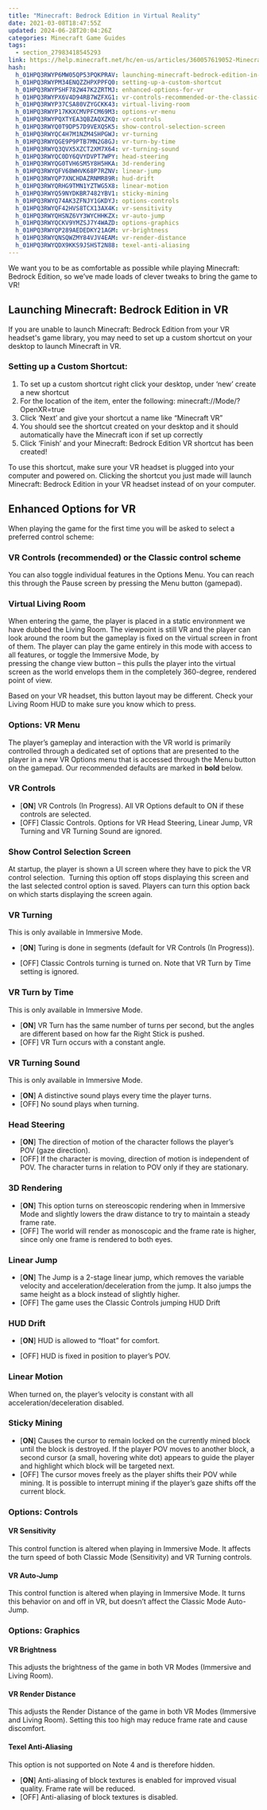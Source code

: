 ```yaml
---
title: "Minecraft: Bedrock Edition in Virtual Reality"
date: 2021-03-08T18:47:55Z
updated: 2024-06-28T20:04:26Z
categories: Minecraft Game Guides
tags:
  - section_27983418545293
link: https://help.minecraft.net/hc/en-us/articles/360057619052-Minecraft-Bedrock-Edition-in-Virtual-Reality
hash:
  h_01HPQ3RWYP6MW05QP53PQKPRAV: launching-minecraft-bedrock-edition-in-vr
  h_01HPQ3RWYPM34ENQZZHPXPPFQ0: setting-up-a-custom-shortcut
  h_01HPQ3RWYPSHF782W47K2ZRTMJ: enhanced-options-for-vr
  h_01HPQ3RWYPX6V4D94RB7WZFXG1: vr-controls-recommended-or-the-classic-control-scheme
  h_01HPQ3RWYP37CSA80VZYGCKK43: virtual-living-room
  h_01HPQ3RWYP17KKXCMVPFCM69M3: options-vr-menu
  h_01HPQ3RWYPQXTYEA3QBZAQXZKQ: vr-controls
  h_01HPQ3RWYQ0T9DP57D9VEXQSK5: show-control-selection-screen
  h_01HPQ3RWYQC4H7M1NZM4SHPGWJ: vr-turning
  h_01HPQ3RWYQGE9P9PTB7MN2G8GJ: vr-turn-by-time
  h_01HPQ3RWYQ3QVX5XZCT2XM7X64: vr-turning-sound
  h_01HPQ3RWYQC0DY6QVYDVPT7WPY: head-steering
  h_01HPQ3RWYQG0TVH6SM5Y8H5HKA: 3d-rendering
  h_01HPQ3RWYQFV68WHVK68P7RZNV: linear-jump
  h_01HPQ3RWYQP7XNCHDAZRNMR89R: hud-drift
  h_01HPQ3RWYQRHG9TMN1YZTWG5X8: linear-motion
  h_01HPQ3RWYQ59NYDKBR7482YBV1: sticky-mining
  h_01HPQ3RWYQ74AK3ZFNJY1GKDYJ: options-controls
  h_01HPQ3RWYQF42HVS8TCX13AX4K: vr-sensitivity
  h_01HPQ3RWYQHSNZ6VY3WYCHHKZX: vr-auto-jump
  h_01HPQ3RWYQCKV9YMZSJ7Y4WAZD: options-graphics
  h_01HPQ3RWYQP289AEDEDKY21AGM: vr-brightness
  h_01HPQ3RWYQNSQWZMY84VJV4EAM: vr-render-distance
  h_01HPQ3RWYQDX9KKS9JSHST2N88: texel-anti-aliasing
---
```


We want you to be as comfortable as possible while playing Minecraft: Bedrock Edition, so we’ve made loads of clever tweaks to bring the game to VR!

## Launching Minecraft: Bedrock Edition in VR

If you are unable to launch Minecraft: Bedrock Edition from your VR headset's game library, you may need to set up a custom shortcut on your desktop to launch Minecraft in VR.

### Setting up a Custom Shortcut: 

1.  To set up a custom shortcut right click your desktop, under ‘new’ create a new shortcut 
2.  For the location of the item, enter the following: minecraft://Mode/?OpenXR=true 
3.  Click ‘Next’ and give your shortcut a name like “Minecraft VR” 
4.  You should see the shortcut created on your desktop and it should automatically have the Minecraft icon if set up correctly 
5.  Click ‘Finish’ and your Minecraft: Bedrock Edition VR shortcut has been created! 

To use this shortcut, make sure your VR headset is plugged into your computer and powered on. Clicking the shortcut you just made will launch Minecraft: Bedrock Edition in your VR headset instead of on your computer.

## Enhanced Options for VR

When playing the game for the first time you will be asked to select a preferred control scheme: 

### VR Controls (recommended) or the Classic control scheme

You can also toggle individual features in the Options Menu. You can reach this through the Pause screen by pressing the Menu button (gamepad). 

### Virtual Living Room 

When entering the game, the player is placed in a static environment we have dubbed the Living Room. The viewpoint is still VR and the player can look around the room but the gameplay is fixed on the virtual screen in front of them. The player can play the game entirely in this mode with access to all features, or toggle the Immersive Mode, by pressing the change view button – this pulls the player into the virtual screen as the world envelops them in the completely 360-degree, rendered point of view. 

Based on your VR headset, this button layout may be different. Check your Living Room HUD to make sure you know which to press. 

### Options: VR Menu 

The player’s gameplay and interaction with the VR world is primarily controlled through a dedicated set of options that are presented to the player in a new VR Options menu that is accessed through the Menu button on the gamepad. Our recommended defaults are marked in **bold** below. 

### VR Controls 

- \[**ON**\] VR Controls (In Progress). All VR Options default to ON if these controls are selected. 
- \[OFF\] Classic Controls. Options for VR Head Steering, Linear Jump, VR Turning and VR Turning Sound are ignored. 

### Show Control Selection Screen 

At startup, the player is shown a UI screen where they have to pick the VR control selection.  Turning this option off stops displaying this screen and the last selected control option is saved. Players can turn this option back on which starts displaying the screen again. 

### VR Turning 

This is only available in Immersive Mode. 

- \[**ON**\] Turing is done in segments (default for VR Controls (In Progress)). 

<!-- -->

- \[OFF\] Classic Controls turning is turned on. Note that VR Turn by Time setting is ignored. 

### VR Turn by Time 

This is only available in Immersive Mode. 

- \[**ON**\] VR Turn has the same number of turns per second, but the angles are different based on how far the Right Stick is pushed. 
- \[OFF\] VR Turn occurs with a constant angle. 

### VR Turning Sound 

This is only available in Immersive Mode. 

- \[**ON**\] A distinctive sound plays every time the player turns. 
- \[OFF\] No sound plays when turning. 

### Head Steering 

- \[**ON**\] The direction of motion of the character follows the player’s POV (gaze direction). 
- \[OFF\] If the character is moving, direction of motion is independent of POV. The character turns in relation to POV only if they are stationary. 

### 3D Rendering 

- \[**ON**\] This option turns on stereoscopic rendering when in Immersive Mode and slightly lowers the draw distance to try to maintain a steady frame rate. 
- \[OFF\] The world will render as monoscopic and the frame rate is higher, since only one frame is rendered to both eyes. 

### Linear Jump 

- \[**ON**\] The Jump is a 2-stage linear jump, which removes the variable velocity and acceleration/deceleration from the jump. It also jumps the same height as a block instead of slightly higher. 
- \[OFF\] The game uses the Classic Controls jumping HUD Drift 

### HUD Drift 

- \[**ON**\] HUD is allowed to “float” for comfort. 

<!-- -->

- \[OFF\] HUD is fixed in position to player’s POV. 

### Linear Motion 

When turned on, the player’s velocity is constant with all acceleration/deceleration disabled. 

### Sticky Mining 

- \[**ON**\] Causes the cursor to remain locked on the currently mined block until the block is destroyed. If the player POV moves to another block, a second cursor (a small, hovering white dot) appears to guide the player and highlight which block will be targeted next.
- \[OFF\] The cursor moves freely as the player shifts their POV while mining. It is possible to interrupt mining if the player’s gaze shifts off the current block. 

### Options: Controls 

#### VR Sensitivity 

This control function is altered when playing in Immersive Mode. It affects the turn speed of both Classic Mode (Sensitivity) and VR Turning controls. 

#### VR Auto-Jump 

This control function is altered when playing in Immersive Mode. It turns this behavior on and off in VR, but doesn’t affect the Classic Mode Auto-Jump. 

### Options: Graphics 

#### VR Brightness 

This adjusts the brightness of the game in both VR Modes (Immersive and Living Room). 

#### VR Render Distance 

This adjusts the Render Distance of the game in both VR Modes (Immersive and Living Room). Setting this too high may reduce frame rate and cause discomfort. 

#### Texel Anti-Aliasing 

This option is not supported on Note 4 and is therefore hidden. 

- \[**ON**\] Anti-aliasing of block textures is enabled for improved visual quality. Frame rate will be reduced. 
- \[OFF\] Anti-aliasing of block textures is disabled.

